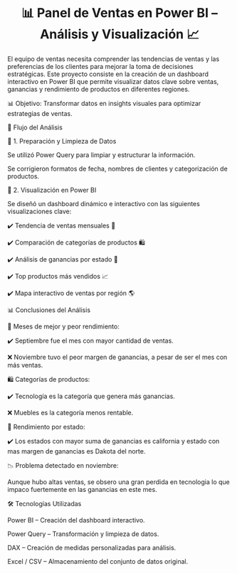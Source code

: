 <h1 align="center">📊 Panel de Ventas en Power BI – Análisis y Visualización 📈</h1>

El equipo de ventas necesita comprender las tendencias de ventas y las preferencias de los clientes para mejorar la toma de decisiones estratégicas.
Este proyecto consiste en la creación de un dashboard interactivo en Power BI que permite visualizar datos clave sobre ventas, ganancias y rendimiento de productos en diferentes regiones.

📊 Objetivo: Transformar datos en insights visuales para optimizar estrategias de ventas.

🚀 Flujo del Análisis 

🔹 1. Preparación y Limpieza de Datos

Se utilizó Power Query para limpiar y estructurar la información.

Se corrigieron formatos de fecha, nombres de clientes y categorización de productos.

🔹 2. Visualización en Power BI

Se diseñó un dashboard dinámico e interactivo con las siguientes visualizaciones clave:

✔️ Tendencia de ventas mensuales 📅

✔️ Comparación de categorías de productos 🛍️

✔️ Análisis de ganancias por estado 📍

✔️ Top productos más vendidos 📈

✔️ Mapa interactivo de ventas por región 🌎

📊 Conclusiones del Análisis

📅 Meses de mejor y peor rendimiento:

✔️ Septiembre fue el mes con mayor cantidad de ventas.

❌ Noviembre tuvo el peor margen de ganancias, a pesar de ser el mes con más ventas.

🛍️ Categorías de productos:

✔️ Tecnología es la categoría que genera más ganancias.

❌ Muebles es la categoría menos rentable.

📍 Rendimiento por estado:

✔️ Los estados con mayor suma de ganancias es california y estado con mas margen de ganancias es Dakota del norte.

📉 Problema detectado en noviembre:

Aunque hubo altas ventas, se obsero una gran perdida en tecnologia lo que impaco fuertemente en las ganancias en este mes.

🛠 Tecnologías Utilizadas

Power BI – Creación del dashboard interactivo.

Power Query – Transformación y limpieza de datos.

DAX – Creación de medidas personalizadas para análisis.

Excel / CSV – Almacenamiento del conjunto de datos original.
